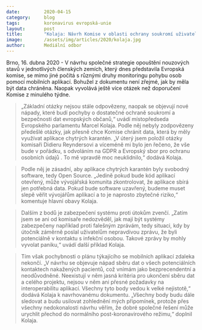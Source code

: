 ```yaml
---
date:         2020-04-15
category:     blog
tags:         koronavirus evropská-unie 
layout:       post
title:        "Kolaja: Návrh Komise v oblasti ochrany soukromí uživatelů mobilních aplikací pro boj s COVID-19 je nedostatečný"
image:        /assets/img/articles/2020/kolaja.jpg
author:       Mediální odbor
--- 
```




Brno, 16. dubna 2020 - V návrhu společné strategie opouštění nouzových stavů v jednotlivých členských zemích, který dnes představila Evropská komise, se mimo jiné počítá s různými druhy monitoringu pohybu osob pomocí mobilních aplikací. Bohužel z dokumentu není zřejmé, jak by měla být data chráněna. Naopak vyvolává ještě více otázek než doporučení Komise z minulého týdne.

> „Základní otázky nejsou stále odpovězeny, naopak se objevují nové nápady, které budí pochyby o dostatečné ochraně soukromí a bezpečnosti dat evropských občanů,“ uvádí místopředseda Evropského parlamentu Marcel Kolaja. Podle něj nebyly zodpovězeny předešlé otázky, jak přesně chce Komise chránit data, která by měly využívat aplikace chytrých karantén. „V úterý jsem položil otázky komisaři Didieru Reyndersovi a víceméně mi bylo jen řečeno, že vše bude v pořádku,  s odvoláním na GDPR a Evropský sbor pro ochranu osobních údajů . To mě vpravdě moc neuklidnilo,“  dodává Kolaja.

> Podle něj je zásadní, aby aplikace chytrých karantén byly svobodný software, tedy Open Source. „Jedině pokud bude kód aplikací otevřený, může vývojářská komunita zkontrolovat, že aplikace sbírá jen potřebná data. Pokud bude software uzavřený, budeme muset slepě věřit  vývojářům aplikací a to je naprosto zbytečné riziko,“   komentuje hlavní obavy Kolaja.

> Dalším z bodů je zabezpečení systému proti útokům zvenčí. „Zatím jsem se ani od komisaře nedozvěděl, jak mají být systémy zabezpečeny například proti falešným zprávám, tedy situaci, kdy by útočník záměrně poslal uživatelům nepravdivou zprávu, že byli  potenciálně v kontaktu s infekční osobou. Takové zprávy by mohly vyvolat paniku,“  uvádí další příklad Kolaja.

> Tím však pochybnosti o plánu týkajícího se mobilních aplikací zdaleka nekončí. „V návrhu se objevuje nápad sběru dat o všech potenciálních kontaktech nakažených pacientů, což vnímám jako bezprecendentní a neodůvodněné. Neexistují v něm jasná kritéria pro ukončení sběru dat a celého projektu, nejsou v něm ani přesné požadavky na interoperabilitu aplikací. Všechny tyto body vedou k velké nejistotě,“  dodává Kolaja k navrhovanému dokumentu. „Všechny body budu dále sledovat a budu usilovat zohlednění mých připomínek, protože přes všechny nedokonalosti návrhu věřím, že dobré společné řešení může urychlit přechod do normálního post-koronavirového režimu,“  doplnil Kolaja.
